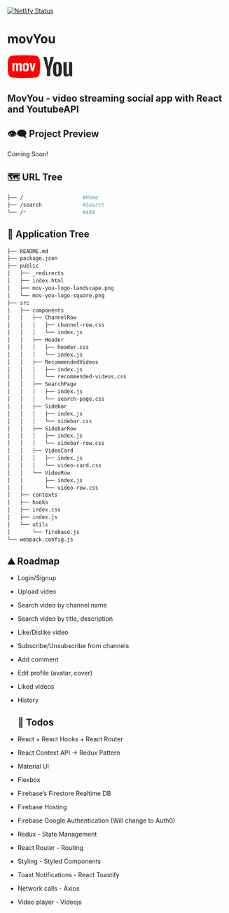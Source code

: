 [![Netlify Status](https://api.netlify.com/api/v1/badges/e8f37800-479e-4829-9814-f668977c6bcc/deploy-status)](https://app.netlify.com/sites/vigorous-hopper-b722ef/deploys)

# movYou

<img src="https://raw.githubusercontent.com/moisestech/movYou-react/master/public/mov-you-logo-landscape.png" width="150px" />

## MovYou - video streaming social app with React and YoutubeAPI

## 👁️‍🗨️ Project Preview

Coming Soon!

## 🗺 URL Tree

```bash
├── /                   #Home
├── /search             #Search
└── /*                  #404
```

## 🌿 Application Tree

```bash
├── README.md
├── package.json
├── public
│   ├── _redirects
│   ├── index.html
│   ├── mov-you-logo-landscape.png
│   └── mov-you-logo-square.png
├── src
│   ├── components
│   │   ├── ChannelRow
│   │   │   ├── channel-row.css
│   │   │   └── index.js
│   │   ├── Header
│   │   │   ├── header.css
│   │   │   └── index.js
│   │   ├── RecommendedVideos
│   │   │   ├── index.js
│   │   │   └── recommended-videos.css
│   │   ├── SearchPage
│   │   │   ├── index.js
│   │   │   └── search-page.css
│   │   ├── Sidebar
│   │   │   ├── index.js
│   │   │   └── sidebar.css
│   │   ├── SidebarRow
│   │   │   ├── index.js
│   │   │   └── sidebar-row.css
│   │   ├── VideoCard
│   │   │   ├── index.js
│   │   │   └── video-card.css
│   │   └── VideoRow
│   │       ├── index.js
│   │       └── video-row.css
│   ├── contexts
│   ├── hooks
│   ├── index.css
│   ├── index.js
│   └── utils
│       └── firebase.js
└── webpack.config.js
```

## ⛰️ Roadmap

- Login/Signup
- Upload video
- Search video by channel name
- Search video by title, description
- Like/Dislike video
- Subscribe/Unsubscribe from channels
- Add comment
- Edit profile (avatar, cover)
- Liked videos
- History

  ## 📝 Todos

- React + React Hooks + React Router
- React Context API -> Redux Pattern
- Material UI
- Flexbox
- Firebase’s Firestore Realtime DB
- Firebase Hosting
- Firebase Google Authentication (Will change to Auth0)
- Redux - State Management
- React Router - Routing
- Styling - Styled Components
- Toast Notifications - React Toastify
- Network calls - Axios
- Video player - Videojs
